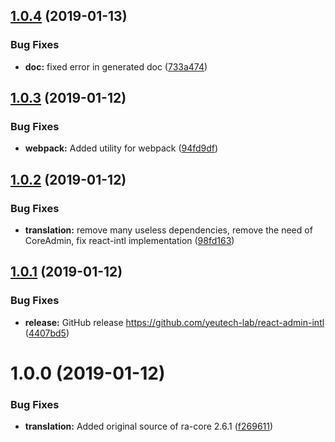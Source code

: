 ## [1.0.4](https://github.com/yeutech-lab/react-admin-intl/compare/v1.0.3...v1.0.4) (2019-01-13)


### Bug Fixes

* **doc:** fixed error in generated doc ([733a474](https://github.com/yeutech-lab/react-admin-intl/commit/733a474))

## [1.0.3](https://github.com/yeutech-lab/react-admin-intl/compare/v1.0.2...v1.0.3) (2019-01-12)


### Bug Fixes

* **webpack:** Added utility for webpack ([94fd9df](https://github.com/yeutech-lab/react-admin-intl/commit/94fd9df))

## [1.0.2](https://github.com/yeutech-lab/react-admin-intl/compare/v1.0.1...v1.0.2) (2019-01-12)


### Bug Fixes

* **translation:** remove many useless dependencies, remove the need of CoreAdmin, fix react-intl implementation ([98fd163](https://github.com/yeutech-lab/react-admin-intl/commit/98fd163))

## [1.0.1](https://github.com/yeutech-lab/react-admin-intl/compare/v1.0.0...v1.0.1) (2019-01-12)


### Bug Fixes

* **release:** GitHub release https://github.com/yeutech-lab/react-admin-intl ([4407bd5](https://github.com/yeutech-lab/react-admin-intl/commit/4407bd5))

# 1.0.0 (2019-01-12)


### Bug Fixes

* **translation:** Added original source of ra-core 2.6.1 ([f269611](https://module.kopaxgroup.com/yeutech/react-admin-intl/commit/f269611))
